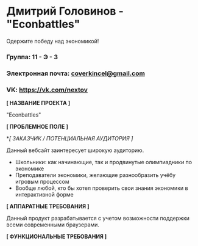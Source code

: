 # Дмитрий Головинов - "Econbattles"
Одержите победу над экономикой!

### Группа: 11 - Э - 3
### Электронная почта: coverkincel@gmail.com
### VK: https://vk.com/nextov

**[ НАЗВАНИЕ ПРОЕКТА ]**

"Econbattles"

**[ ПРОБЛЕМНОЕ ПОЛЕ ]**



**[ ЗАКАЗЧИК / ПОТЕНЦИАЛЬНАЯ АУДИТОРИЯ ]*

Данный вебсайт заинтересует широкую аудиторию.

* Школьники: как начинающие, так и продвинутые олимпиадники по экономике
* Преподаватели экономики, желающие разнообразить учёбу игровым процессом
* Вообще любой, кто бы хотел проверить свои знания экономики в интерактивной форме

**[ АППАРАТНЫЕ ТРЕБОВАНИЯ ]** 

Данный продукт разрабатывается с учетом возможности поддержки всеми современными браузерами.

**[ ФУНКЦИОНАЛЬНЫЕ ТРЕБОВАНИЯ ]**
